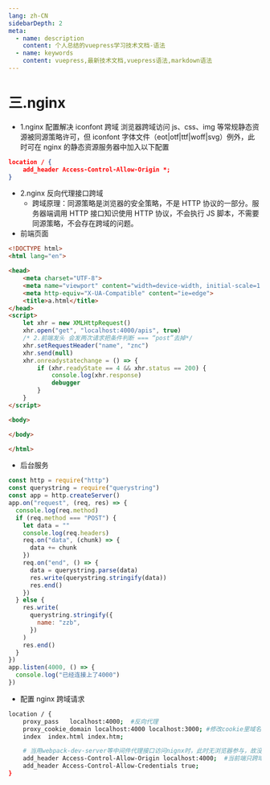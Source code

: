 ```yaml
---
lang: zh-CN
sidebarDepth: 2
meta:
  - name: description
    content: 个人总结的vuepress学习技术文档-语法
  - name: keywords
    content: vuepress,最新技术文档,vuepress语法,markdown语法
---
```


# 三.nginx

- 1.nginx 配置解决 iconfont 跨域
  浏览器跨域访问 js、css、img 等常规静态资源被同源策略许可，但 iconfont 字体文件（eot|otf|ttf|woff|svg）例外，此时可在 nginx 的静态资源服务器中加入以下配置

```json
location / {
    add_header Access-Control-Allow-Origin *;
}
```

- 2.nginx 反向代理接口跨域
  - 跨域原理：同源策略是浏览器的安全策略，不是 HTTP 协议的一部分。服务器端调用 HTTP 接口知识使用 HTTP 协议，不会执行 JS 脚本，不需要同源策略，不会存在跨域的问题。
- 前端页面

```html
<!DOCTYPE html>
<html lang="en">

<head>
    <meta charset="UTF-8">
    <meta name="viewport" content="width=device-width, initial-scale=1.0">
    <meta http-equiv="X-UA-Compatible" content="ie=edge">
    <title>a.html</title>
</head>
<script>
    let xhr = new XMLHttpRequest()
    xhr.open("get", "localhost:4000/apis", true)
    /* 2.前端发头 会发两次请求把条件判断 === “post”去掉*/
    xhr.setRequestHeader("name", "znc")
    xhr.send(null)
    xhr.onreadystatechange = () => {
        if (xhr.readyState == 4 && xhr.status == 200) {
            console.log(xhr.response)
            debugger
        }
    }
</script>

<body>

</body>

</html>
```

- 后台服务

```js
const http = require("http")
const querystring = require("querystring")
const app = http.createServer()
app.on("request", (req, res) => {
  console.log(req.method)
  if (req.method === "POST") {
    let data = ""
    console.log(req.headers)
    req.on("data", (chunk) => {
      data += chunk
    })
    req.on("end", () => {
      data = querystring.parse(data)
      res.write(querystring.stringify(data))
      res.end()
    })
  } else {
    res.write(
      querystring.stringify({
        name: "zzb",
      })
    )
    res.end()
  }
})
app.listen(4000, () => {
  console.log("已经连接上了4000")
})
```

- 配置 nginx 跨域请求

```bash
location / {
    proxy_pass   localhost:4000;  #反向代理
    proxy_cookie_domain localhost:4000 localhost:3000; #修改cookie里域名
    index  index.html index.htm;

    # 当用webpack-dev-server等中间件代理接口访问nignx时，此时无浏览器参与，故没有同源限制，下面的跨域配置可不启用
    add_header Access-Control-Allow-Origin localhost:4000;  #当前端只跨域不带cookie时，可为*
    add_header Access-Control-Allow-Credentials true;
}
```